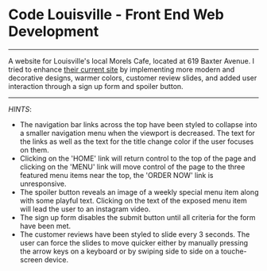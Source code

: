 # Code Louisville - Front End Web Development
***
A website for Louisville's local Morels Cafe, located at 619 Baxter Avenue. I tried to enhance [their current site](https://www.morelscafe.com/) by implementing more modern and decorative designs, warmer colors, customer review slides, and added user interaction through a sign up form and spoiler button.
***
_HINTS_:
+ The navigation bar links across the top have been styled to collapse into a smaller navigation menu when the viewport is decreased. The text for the links as well as the text for the title change color if the user focuses on them.
+ Clicking on the 'HOME' link will return control to the top of the page and clicking on the 'MENU' link will move control of the page to the three featured menu items near the top, the 'ORDER NOW' link is unresponsive.
+ The spoiler button reveals an image of a weekly special menu item along with some playful text. Clicking on the text of the exposed menu item will lead the user to an instagram video.
+ The sign up form disables the submit button until all criteria for the form have been met.
+ The customer reviews have been styled to slide every 3 seconds. The user can force the slides to move quicker either by manually pressing the arrow keys on a keyboard or by swiping side to side on a touche-screen device.